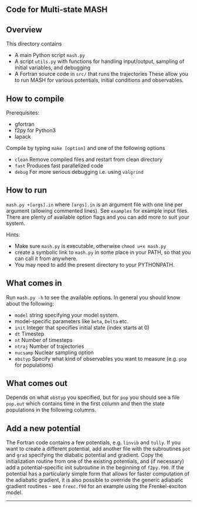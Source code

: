 ## Code for Multi-state MASH

## Overview
This directory contains
- A main Python script `mash.py` 
- A script `utils.py` with functions for handling input/output, sampling of initial variables, and debugging
- A Fortran source code in `src/` that runs the trajectories
These allow you to run MASH for various potentials, initial conditions and observables.

## How to compile
Prerequisites:
- gfortran
- f2py for Python3
- lapack

Compile by typing `make [option]` and one of the following options
- `clean` Remove compiled files and restart from clean directory
- `fast` Produces fast parallelized code
- `debug` For more serious debugging i.e. using `valgrind`

## How to run
```mash.py +[args].in```
where `[args].in` is an argument file with one line per argument (allowing commented lines). See `examples` for example input files.
There are plenty of available option flags and you can add more to suit your system.

Hints: 
- Make sure `mash.py` is executable, otherwise `chmod u+x mash.py`
- create a symbolic link to `mash.py` in some place in your PATH, so that you can call it from anywhere.
- You may need to add the present directory to your PYTHONPATH.

## What comes in
Run `mash.py -h` to see the available options. In general you should know about the following:
- `model` string specifying your model system.
- model-specific parameters like `beta`, `Delta` etc.
- `init` Integer that specifies initial state (index starts at 0)
- `dt` Timestep
- `nt` Number of timesteps
- `ntraj` Number of trajectories
- `nucsamp` Nuclear sampling option
- `obstyp` Specify what kind of observables you want to measure (e.g. `pop` for populations)

## What comes out
Depends on what `obstyp` you specified, but for `pop` you should see a file `pop.out` which contains time in the first column and then the state populations in the following columns.

## Add a new potential
The Fortran code contains a few potentials, e.g. `linvib` and `tully`. If you want to create a different potential, add another file with the subroutines `pot` and `grad` specifying the diabatic potential and gradient. Copy the initialization routine from one of the existing potentials, and (if necessary) add a potential-specific init subroutine in the beginning of `f2py.f90`.
If the potential has a particularly simple form that allows for faster computation of the adiabatic gradient, it is also possible to override the generic adiabatic gradient routines - see `frexc.f90` for an example using the Frenkel-exciton model.


***

